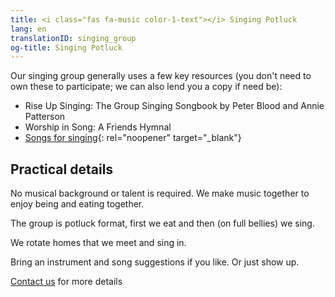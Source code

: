 ```yaml
---
title: <i class="fas fa-music color-1-text"></i> Singing Potluck
lang: en
translationID: singing_group
og-title: Singing Potluck
---
```

Our singing group generally uses a few key resources (you don't need to own these to participate; we can also lend you a copy if need be):
* Rise Up Singing: The Group Singing Songbook by Peter Blood and Annie Patterson
* Worship in Song: A Friends Hymnal
* [Songs for singing](https://drive.google.com/file/d/1LcCqchfmrGPa6x6v4b1MS5PcfpQ1YCLT/view?usp=sharing){: rel="noopener" target="_blank"}

## Practical details
No musical background or talent is required. We make music together to enjoy being and eating together.

The group is potluck format, first we eat and then (on full bellies) we sing.

We rotate homes that we meet and sing in.

Bring an instrument and song suggestions if you like. Or just show up.

[Contact us](/contact) for more details
